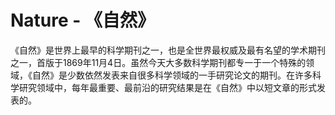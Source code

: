 # Nature - 《自然》

《自然》是世界上最早的科学期刊之一，也是全世界最权威及最有名望的学术期刊之一，首版于1869年11月4日。虽然今天大多数科学期刊都专一于一个特殊的领域，《自然》是少数依然发表来自很多科学领域的一手研究论文的期刊。在许多科学研究领域中，每年最重要、最前沿的研究结果是在《自然》中以短文章的形式发表的。
